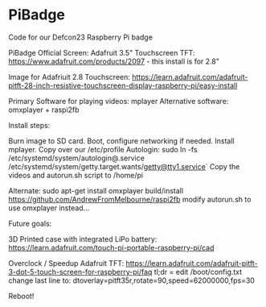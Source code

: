# PiBadge
Code for our Defcon23 Raspberry Pi badge


PiBadge Official Screen: Adafruit 3.5" Touchscreen TFT: https://www.adafruit.com/products/2097 - this install is for 2.8"

Image for Adafriuit 2.8 Touchscreen: https://learn.adafruit.com/adafruit-pitft-28-inch-resistive-touchscreen-display-raspberry-pi/easy-install

Primary Software for playing videos: mplayer 
Alternative software: omxplayer + raspi2fb

Install steps:

Burn image to SD card. Boot, configure networking if needed. Install mplayer. Copy over our /etc/profile 
Autologin: sudo ln -fs /etc/systemd/system/autologin@.service /etc/systemd/system/getty.target.wants/getty@tty1.service`
Copy the videos and autorun.sh script to /home/pi

Alternate:
sudo apt-get install omxplayer
build/install https://github.com/AndrewFromMelbourne/raspi2fb
modify autorun.sh to use omxplayer instead...

Future goals:

3D Printed case with integrated LiPo battery:
https://learn.adafruit.com/touch-pi-portable-raspberry-pi/cad

Overclock / Speedup Adafruit TFT:
https://learn.adafruit.com/adafruit-pitft-3-dot-5-touch-screen-for-raspberry-pi/faq
tl;dr = edit /boot/config.txt change last line to: dtoverlay=pitft35r,rotate=90,speed=62000000,fps=30


Reboot!
